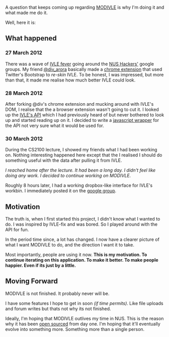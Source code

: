 A question that keeps coming up regarding [MODIVLE](http://modivle.yrmichael.com) is why I'm doing it and what made me do it.

Well, here it is:

## What happened

### 27 March 2012

There was a wave of [IVLE fever](https://groups.google.com/forum/?fromgroups=#!searchin/nushackers/ivle/nushackers/9vBDb097xfY/H42RzUtu2sYJ) going around the [NUS Hackers'](http://nushackers.org) google groups. My friend [@div_arora](https://twitter.com/div_arora) basically made a [chrome extension](https://github.com/darora/IVLE-Fix) that used Twitter's Bootstrap to _re-skin_ IVLE. To be honest, I was impressed, but more than that, it made me realise how much better IVLE could look.

### 28 March 2012

After forking @div's chrome extension and mucking around with IVLE's DOM, I realise that the a browser extension wasn't going to cut it. I looked up the [IVLE's API](http://wiki.nus.edu.sg/display/ivlelapi/IVLE+LAPI+Overview) which I had previously heard of but never bothered to look up and started reading up on it. I decided to write a [javascript wrapper](https://github.com/ymichael/ivleapi) for the API not very sure what it would be used for.

### 30 March 2012

During the CS2100 lecture, I showed my friends what I had been working on. Nothing interesting happened here except that the I realised I should do something useful with the data after pulling it from IVLE.

_I reached home after the lecture. It had been a long day. I didn't feel like doing any work. I decided to continue working on MODIVLE._

Roughly 8 hours later, I had a working dropbox-like interface for IVLE's workbin. I immediately posted it on the [google group](https://groups.google.com/forum/?fromgroups=#!searchin/nushackers/ivle/nushackers/O90iO6D-do4/WKYMJCu-8S4J).

## Motivation

The truth is, when I first started this project, I didn't know what I wanted to do. I was inspired by IVLE-fix and was bored. So I played around with the API for fun.

In the period time since, a lot has changed. I now have a clearer picture of what I want MODIVLE to do, and the direction I want it to take.

Most importantly, people are using it now. **This is my motivation. To continue iterating on this application. To make it better. To make people happier. Even if its just by a little.**

## Moving Forward

MODIVLE is not finished. It probably never will be.

I have some features I hope to get in soon _(if time permits)_. Like file uploads and forum writes but thats not why its not finished.

Ideally, I'm hoping that MODIVLE outlives my time in NUS. This is the reason why it has been [open sourced](https://github.com/ymichael/modivle) from day one. I'm hoping that it'll eventually evolve into something more. Something more than a single person.
